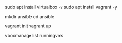 sudo apt install virtualbox -y
sudo apt install vagrant -y

mkdir ansible
cd ansible

vagrant init
vagrant up

vboxmanage list runningvms
